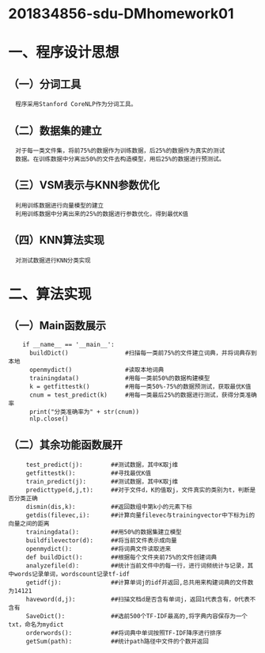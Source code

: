 # 201834856-sdu-DMhomework01

一、程序设计思想  
====
  （一）分词工具  
  --------
      程序采用Stanford CoreNLP作为分词工具。  
  （二）数据集的建立  
  -------
      对于每一类文件集，将前75%的数据作为训练数据，后25%的数据作为真实的测试  
      数据。在训练数据中分离出50%的文件去构造模型，用后25%的数据进行预测试。  
  （三）VSM表示与KNN参数优化    
  ----------
      利用训练数据进行向量模型的建立   
      利用训练数据中分离出来的25%的数据进行参数优化，得到最优K值  
  （四）KNN算法实现    
  ----------
      对测试数据进行KNN分类实现  
      
二、算法实现    
=====
  （一）Main函数展示    
  --------
        if __name__ == '__main__':  
          buildDict()                #扫描每一类前75%的文件建立词典，并将词典存到本地  
          openmydict()               #读取本地词典  
          trainingdata()             #用每一类前50%的数据构建模型  
          k = getfittestk()          #用每一类50%-75%的数据预测试，获取最优K值  
          cnum = test_predict(k)     #用每一类最后25%的数据进行测试，获得分类准确率  
          print("分类准确率为" + str(cnum))  
          nlp.close()  
   （二）其余功能函数展开    
   ------------
         test_predict(j): 	     ##测试数据，其中K取j维  
         getfittestk():          ##寻找最优K值  
         train_predict(j):       ##测试数据，其中K取j维  
         predicttype(d,j,t):     ##对于文件d，K的值取j，文件真实的类别为t，判断是否分类正确  
         dismin(dis,k):          ##返回数组中第k小的元素下标  
         getdis(filevec,i):      ##计算向量filevec与trainingvector中下标为i的向量之间的距离  
         trainingdata():         ##用50%的数据集建立模型  
         buildfilevector(d):     ##将当前文件表示成向量  
         openmydict():           ##将词典文件读取进来  
         def buildDict():        ##根据每个文件夹前75%的文件创建词典  
         analyzefile(d):         ##统计当前文件中的每一行，进行词频统计与记录，其中words记录单词，wordscount记录tf-idf  
         getidf(j):              ##计算单词j的idf并返回,总共用来构建词典的文件数为14121  
         haveword(d,j):          ##扫描文档d是否含有单词j，返回1代表含有，0代表不含有  
         SaveDict():             ##选前500个TF-IDF最高的,将字典内容保存为一个txt，命名为mydict  
         orderwords():           ##将词典中单词按照TF-IDF降序进行排序  
         getSum(path):           ##统计path路径中文件的个数并返回  
         
